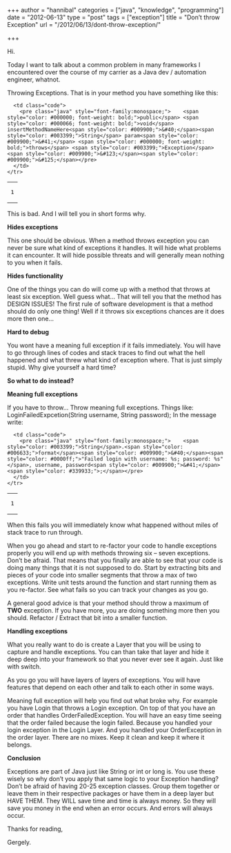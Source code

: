+++
author = "hannibal"
categories = ["java", "knowledge", "programming"]
date = "2012-06-13"
type = "post"
tags = ["exception"]
title = "Don’t throw Exception"
url = "/2012/06/13/dont-throw-exception/"

+++

Hi.

Today I want to talk about a common problem in many frameworks I encountered over the course of my carrier as a Java dev / automation engineer, whatnot.

Throwing Exceptions. That is in your method you have something like this:

<div class="wp_syntax">
  <table>
    <tr>
      <td class="line_numbers">
        <pre>1
</pre>
      </td>
      
      <td class="code">
        <pre class="java" style="font-family:monospace;">    <span style="color: #000000; font-weight: bold;">public</span> <span style="color: #000066; font-weight: bold;">void</span> insertMethodNameHere<span style="color: #009900;">&#40;</span><span style="color: #003399;">String</span> param<span style="color: #009900;">&#41;</span> <span style="color: #000000; font-weight: bold;">throws</span> <span style="color: #003399;">Exception</span> <span style="color: #009900;">&#123;</span><span style="color: #009900;">&#125;</span></pre>
      </td>
    </tr>
  </table>
</div>

This is bad. And I will tell you in short forms why. 

**Hides exceptions**

This one should be obvious. When a method throws exception you can never be sure what kind of exceptions it handles. It will hide what problems it can encounter. It will hide possible threats and will generally mean nothing to you when it fails.

**Hides functionality**

One of the things you can do will come up with a method that throws at least six exception. Well guess what&#8230; That will tell you that the method has DESIGN ISSUES! The first rule of software development is that a method should do only one thing! Well if it throws six exceptions chances are it does more then one&#8230;

**Hard to debug**

You wont have a meaning full exception if it fails immediately. You will have to go through lines of codes and stack traces to find out what the hell happened and what threw what kind of exception where. That is just simply stupid. Why give yourself a hard time? 

**So what to do instead?**

**Meaning full exceptions**

If you have to throw&#8230; Throw meaning full exceptions. Things like: LoginFailedExpcetion(String username, String password); In the message write:

<div class="wp_syntax">
  <table>
    <tr>
      <td class="line_numbers">
        <pre>1
</pre>
      </td>
      
      <td class="code">
        <pre class="java" style="font-family:monospace;">    <span style="color: #003399;">String</span>.<span style="color: #006633;">format</span><span style="color: #009900;">&#40;</span><span style="color: #0000ff;">"Failed login with username: %s; password: %s"</span>, username, password<span style="color: #009900;">&#41;</span><span style="color: #339933;">;</span></pre>
      </td>
    </tr>
  </table>
</div>

When this fails you will immediately know what happened without miles of stack trace to run through.

When you go ahead and start to re-factor your code to handle exceptions properly you will end up with methods throwing six &#8211; seven exceptions. Don&#8217;t be afraid. That means that you finally are able to see that your code is doing many things that it is not supposed to do. Start by extracting bits and pieces of your code into smaller segments that throw a max of two exceptions. Write unit tests around the function and start running them as you re-factor. See what fails so you can track your changes as you go.

A general good advice is that your method should throw a maximum of **TWO** exception. If you have more, you are doing something more then you should. Refactor / Extract that bit into a smaller function. 

**Handling exceptions**

What you really want to do is create a Layer that you will be using to capture and handle exceptions. You can than take that layer and hide it deep deep into your framework so that you never ever see it again. Just like with switch.

As you go you will have layers of layers of exceptions. You will have features that depend on each other and talk to each other in some ways.

Meaning full exception will help you find out what broke why. For example you have Login that throws a Login exception. On top of that you have an order that handles OrderFailedException. You will have an easy time seeing that the order failed because the login failed. Because you handled your login exception in the Login Layer. And you handled your OrderException in the order layer. There are no mixes. Keep it clean and keep it where it belongs. 

**Conclusion**

Exceptions are part of Java just like String or int or long is. You use these wisely so why don&#8217;t you apply that same logic to your Exception handling? Don&#8217;t be afraid of having 20-25 exception classes. Group them together or leave them in their respective packages or have them in a deep layer but HAVE THEM. They WILL save time and time is always money. So they will save you money in the end when an error occurs. And errors will always occur.

Thanks for reading,
  
Gergely.